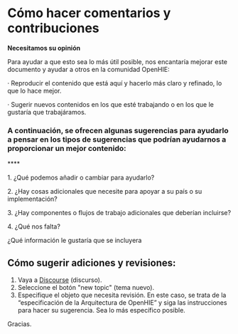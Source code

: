 # Cómo hacer comentarios y contribuciones

**Necesitamos su opinión**

Para ayudar a que esto sea lo más útil posible, nos encantaría mejorar este documento y ayudar a otros en la comunidad OpenHIE:

·     Reproducir el contenido que está aquí y hacerlo más claro y refinado, lo que lo hace mejor.

·     Sugerir nuevos contenidos en los que esté trabajando o en los que le gustaría que trabajáramos.

&#x20;

### A continuación, se ofrecen algunas sugerencias para ayudarlo a pensar en los tipos de sugerencias que podrían ayudarnos a proporcionar un mejor contenido:

&#x20;****&#x20;

1\.    ¿Qué podemos añadir o cambiar para ayudarlo?

2\.    ¿Hay cosas adicionales que necesite para apoyar a su país o su implementación?

3\.    ¿Hay componentes o flujos de trabajo adicionales que deberían incluirse?

4\.    ¿Qué nos falta?

¿Qué información le gustaría que se incluyera

## Cómo sugerir adiciones y revisiones:

1. Vaya a [Discourse](https://discourse.ohie.org/c/openhie-feedback/3) (discurso).
2. Seleccione el botón "new topic" (tema nuevo).
3. Especifique el objeto que necesita revisión. En este caso, se trata de la “especificación de la Arquitectura de OpenHIE” y siga las instrucciones para hacer su sugerencia. Sea lo más específico posible.

Gracias.

